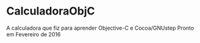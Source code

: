 # CalculadoraObjC
A calculadora que fiz para aprender Objective-C e Cocoa/GNUstep
Pronto em Fevereiro de 2016
